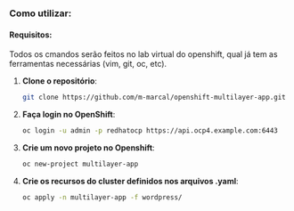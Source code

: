 ### Como utilizar:

#### Requisitos: 

Todos os cmandos serão feitos no lab     virtual do openshift, qual já tem as ferramentas necessárias (vim, git, oc, etc).


1. **Clone o repositório**: 

     ```bash
    git clone https://github.com/m-marcal/openshift-multilayer-app.git
    ```
2. **Faça login no OpenShift**: 

     ```bash
    oc login -u admin -p redhatocp https://api.ocp4.example.com:6443
    ```
3. **Crie um novo projeto no Openshift**: 

     ```bash
    oc new-project multilayer-app
    ```
4. **Crie os recursos do cluster definidos nos arquivos .yaml**: 

     ```bash
    oc apply -n multilayer-app -f wordpress/
    ```








